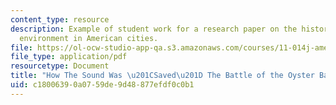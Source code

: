 ```yaml
---
content_type: resource
description: Example of student work for a research paper on the history of the built
  environment in American cities.
file: https://ol-ocw-studio-app-qa.s3.amazonaws.com/courses/11-014j-american-urban-history-ii-fall-2011/c18006390a0759de9d48877efdf0c0b1_MIT11_014JF11_student.pdf
file_type: application/pdf
resourcetype: Document
title: "How The Sound Was \u201CSaved\u201D The Battle of the Oyster Bay-Rye Bridge"
uid: c1800639-0a07-59de-9d48-877efdf0c0b1
---
```

